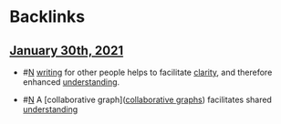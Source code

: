 
# Backlinks
## [January 30th, 2021](<January 30th, 2021.md>)
- #[N](<N.md>) [writing](<writing.md>) for other people helps to facilitate [clarity](<clarity.md>), and therefore enhanced [understanding](<understanding.md>).

- #[N](<N.md>) A [collaborative graph]([collaborative graphs](<collaborative graphs.md>)) facilitates shared [understanding](<understanding.md>)

